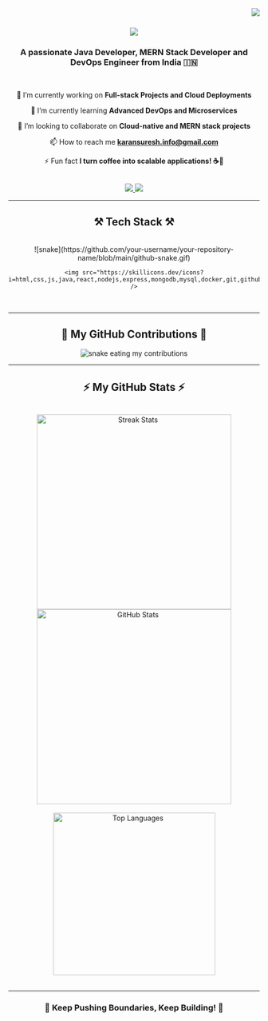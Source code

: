 <img align="right" src="https://visitor-badge.laobi.icu/badge?page_id=karanTheDevX.karanTheDevX" />

<h1 align="center">
    <img src="https://readme-typing-svg.herokuapp.com/?font=Righteous&size=35&center=true&vCenter=true&width=500&height=70&duration=4000&lines=Hi+There!+👋;+I'm+Karan+S!;" />
</h1>

<h3 align="center">A passionate Java Developer, MERN Stack Developer and DevOps Engineer from India 🇮🇳</h3>

<br/>

<div align="center">
 
 🔭 I’m currently working on **Full-stack Projects and Cloud Deployments**
 
 🌱 I’m currently learning **Advanced DevOps and Microservices**

 👯 I’m looking to collaborate on **Cloud-native and MERN stack projects**

 📫 How to reach me **karansuresh.info@gmail.com**

 ⚡ Fun fact **I turn coffee into scalable applications! ☕🚀**

</div>

<br/>

<div align="center"> 
  <a href="mailto:karansuresh.info@gmail.com">
    <img src="https://img.shields.io/badge/Gmail-333333?style=for-the-badge&logo=gmail&logoColor=red" />
  </a>
  <a href="https://linkedin.com/in/karan-webdeveloper" target="_blank">
    <img src="https://img.shields.io/badge/LinkedIn-0077B5?style=for-the-badge&logo=linkedin&logoColor=white" />
  </a>
</div>

---

<h2 align="center">⚒️ Tech Stack ⚒️</h2>

<br/>

<div align="center">
    ![snake](https://github.com/your-username/your-repository-name/blob/main/github-snake.gif)

    <img src="https://skillicons.dev/icons?i=html,css,js,java,react,nodejs,express,mongodb,mysql,docker,git,github,linux,vscode" />
</div>

<br/>

---

<h2 align="center">🐍 My GitHub Contributions 🐍</h2>

<div align="center">
 <img alt="snake eating my contributions" src="https://raw.githubusercontent.com/karanTheDevX/karanTheDevX/output/github-contribution-grid-snake.svg" />

</div>

---

<h2 align="center">⚡ My GitHub Stats ⚡</h2>

<br/>

<div align="center">
  <img width="390" src="https://github-readme-streak-stats.herokuapp.com?user=karanTheDevX&theme=react&border_radius=10" alt="Streak Stats" />
  <img width="390" src="https://github-readme-stats.vercel.app/api?username=karanTheDevX&show_icons=true&theme=react&rank_icon=github&border_radius=10" alt="GitHub Stats" />
  <br/><br/>
  <img width="325" src="https://github-readme-stats.vercel.app/api/top-langs/?username=karanTheDevX&hide=html&langs_count=8&layout=compact&theme=react&border_radius=10" alt="Top Languages" />
</div>

<br/>

---

<div align="center">
  <h3>🚀 Keep Pushing Boundaries, Keep Building! 🚀</h3>
</div>
